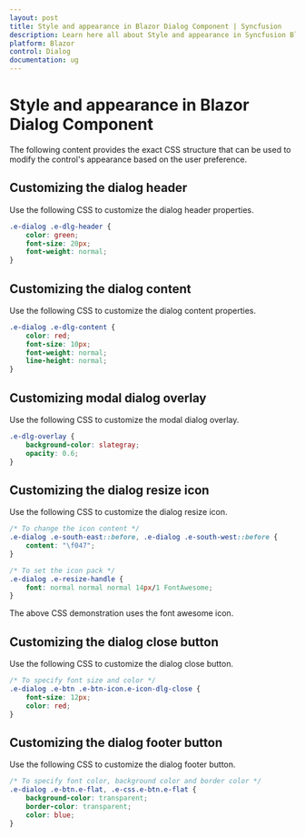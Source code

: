 ```yaml
---
layout: post
title: Style and appearance in Blazor Dialog Component | Syncfusion
description: Learn here all about Style and appearance in Syncfusion Blazor Dialog component and more.
platform: Blazor
control: Dialog
documentation: ug
---
```


# Style and appearance in Blazor Dialog Component

The following content provides the exact CSS structure that can be used to modify the control's appearance based on the user preference.

## Customizing the dialog header

Use the following CSS to customize the dialog header properties.

```css
.e-dialog .e-dlg-header {
    color: green;
    font-size: 20px;
    font-weight: normal;
}
```

## Customizing the dialog content

Use the following CSS to customize the dialog content properties.

```css
.e-dialog .e-dlg-content {
    color: red;
    font-size: 10px;
    font-weight: normal;
    line-height: normal;
}
```

## Customizing modal dialog overlay

Use the following CSS to customize the modal dialog overlay.

```css
.e-dlg-overlay {
    background-color: slategray;
    opacity: 0.6;
}
```

## Customizing the dialog resize icon

Use the following CSS to customize the dialog resize icon.

```css
/* To change the icon content */
.e-dialog .e-south-east::before, .e-dialog .e-south-west::before {
    content: "\f047";
}

/* To set the icon pack */
.e-dialog .e-resize-handle {
    font: normal normal normal 14px/1 FontAwesome;
}
```

The above CSS demonstration uses the font awesome icon.

## Customizing the dialog close button

Use the following CSS to customize the dialog close button.

```css
/* To specify font size and color */
.e-dialog .e-btn .e-btn-icon.e-icon-dlg-close {
    font-size: 12px;
    color: red;
}
```

## Customizing the dialog footer button

Use the following CSS to customize the dialog footer button.

```css
/* To specify font color, background color and border color */
.e-dialog .e-btn.e-flat, .e-css.e-btn.e-flat {
    background-color: transparent;
    border-color: transparent;
    color: blue;
}
```